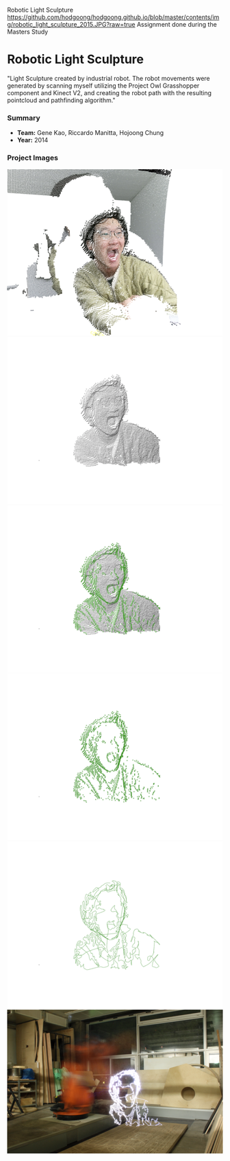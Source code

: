 Robotic Light Sculpture
https://github.com/hodgoong/hodgoong.github.io/blob/master/contents/img/robotic_light_sculpture_2015.JPG?raw=true
Assignment done during the Masters Study

# Robotic Light Sculpture
"Light Sculpture created by industrial robot. The robot movements were generated by scanning myself utilizing the Project Owl Grasshopper component and Kinect V2, and creating the robot path with the resulting pointcloud and pathfinding algorithm."

### Summary
- **Team:** Gene Kao, Riccardo Manitta, Hojoong Chung
- **Year:** 2014

### Project Images
![Robotic Light Sculpture 1](https://raw.githubusercontent.com/hodgoong/hodgoong.github.io/master/contents/img/img_robotic_light/RLS_1.png)
![Robotic Light Sculpture 2](https://raw.githubusercontent.com/hodgoong/hodgoong.github.io/master/contents/img/img_robotic_light/RLS_2.png)
![Robotic Light Sculpture 3](https://raw.githubusercontent.com/hodgoong/hodgoong.github.io/master/contents/img/img_robotic_light/RLS_3.png)
![Robotic Light Sculpture 4](https://raw.githubusercontent.com/hodgoong/hodgoong.github.io/master/contents/img/img_robotic_light/RLS_4.png)
![Robotic Light Sculpture 5](https://raw.githubusercontent.com/hodgoong/hodgoong.github.io/master/contents/img/img_robotic_light/RLS_5.png)
![Robotic Light Sculpture 6](https://github.com/hodgoong/hodgoong.github.io/blob/master/contents/img/robotic_light_sculpture_2015.JPG?raw=true)
